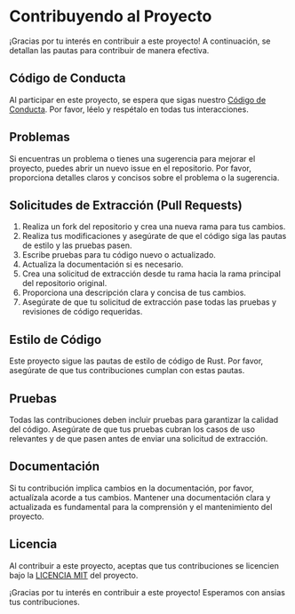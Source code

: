 # Contribuyendo al Proyecto

¡Gracias por tu interés en contribuir a este proyecto! A continuación, se detallan las pautas para contribuir de manera efectiva.

## Código de Conducta

Al participar en este proyecto, se espera que sigas nuestro [Código de Conducta](LINK_AL_CODIGO_DE_CONDUCTA). Por favor, léelo y respétalo en todas tus interacciones.

## Problemas

Si encuentras un problema o tienes una sugerencia para mejorar el proyecto, puedes abrir un nuevo issue en el repositorio. Por favor, proporciona detalles claros y concisos sobre el problema o la sugerencia.

## Solicitudes de Extracción (Pull Requests)

1. Realiza un fork del repositorio y crea una nueva rama para tus cambios.
2. Realiza tus modificaciones y asegúrate de que el código siga las pautas de estilo y las pruebas pasen.
3. Escribe pruebas para tu código nuevo o actualizado.
4. Actualiza la documentación si es necesario.
5. Crea una solicitud de extracción desde tu rama hacia la rama principal del repositorio original.
6. Proporciona una descripción clara y concisa de tus cambios.
7. Asegúrate de que tu solicitud de extracción pase todas las pruebas y revisiones de código requeridas.

## Estilo de Código

Este proyecto sigue las pautas de estilo de código de Rust. Por favor, asegúrate de que tus contribuciones cumplan con estas pautas.

## Pruebas

Todas las contribuciones deben incluir pruebas para garantizar la calidad del código. Asegúrate de que tus pruebas cubran los casos de uso relevantes y de que pasen antes de enviar una solicitud de extracción.

## Documentación

Si tu contribución implica cambios en la documentación, por favor, actualízala acorde a tus cambios. Mantener una documentación clara y actualizada es fundamental para la comprensión y el mantenimiento del proyecto.

## Licencia

Al contribuir a este proyecto, aceptas que tus contribuciones se licencien bajo la [LICENCIA MIT](./LICENSE-MIT) del proyecto.

¡Gracias por tu interés en contribuir a este proyecto! Esperamos con ansias tus contribuciones.
